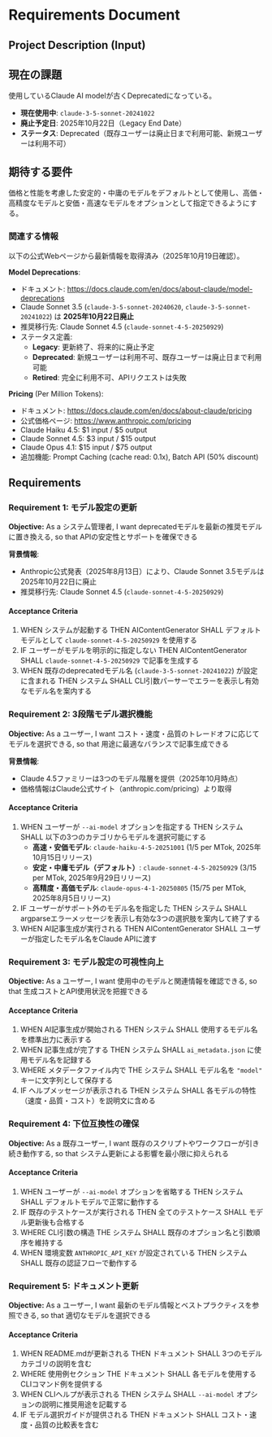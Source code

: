 # Requirements Document

## Project Description (Input)

## 現在の課題

使用しているClaude AI modelが古くDeprecatedになっている。

- **現在使用中**: `claude-3-5-sonnet-20241022`
- **廃止予定日**: 2025年10月22日（Legacy End Date）
- **ステータス**: Deprecated（既存ユーザーは廃止日まで利用可能、新規ユーザーは利用不可）

## 期待する要件

価格と性能を考慮した安定的・中庸のモデルをデフォルトとして使用し、高価・高精度なモデルと安価・高速なモデルをオプションとして指定できるようにする。

### 関連する情報

以下の公式Webページから最新情報を取得済み（2025年10月19日確認）。

**Model Deprecations**:
- ドキュメント: https://docs.claude.com/en/docs/about-claude/model-deprecations
- Claude Sonnet 3.5 (`claude-3-5-sonnet-20240620`, `claude-3-5-sonnet-20241022`) は **2025年10月22日廃止**
- 推奨移行先: Claude Sonnet 4.5 (`claude-sonnet-4-5-20250929`)
- ステータス定義:
  - **Legacy**: 更新終了、将来的に廃止予定
  - **Deprecated**: 新規ユーザーは利用不可、既存ユーザーは廃止日まで利用可能
  - **Retired**: 完全に利用不可、APIリクエストは失敗

**Pricing** (Per Million Tokens):
- ドキュメント: https://docs.claude.com/en/docs/about-claude/pricing
- 公式価格ページ: https://www.anthropic.com/pricing
- Claude Haiku 4.5: $1 input / $5 output
- Claude Sonnet 4.5: $3 input / $15 output
- Claude Opus 4.1: $15 input / $75 output
- 追加機能: Prompt Caching (cache read: 0.1x), Batch API (50% discount)

## Requirements

### Requirement 1: モデル設定の更新

**Objective:** As a システム管理者, I want deprecatedモデルを最新の推奨モデルに置き換える, so that APIの安定性とサポートを確保できる

**背景情報**:
- Anthropic公式発表（2025年8月13日）により、Claude Sonnet 3.5モデルは2025年10月22日に廃止
- 推奨移行先: Claude Sonnet 4.5 (`claude-sonnet-4-5-20250929`)

#### Acceptance Criteria

1. WHEN システムが起動する THEN AIContentGenerator SHALL デフォルトモデルとして `claude-sonnet-4-5-20250929` を使用する
2. IF ユーザーがモデルを明示的に指定しない THEN AIContentGenerator SHALL `claude-sonnet-4-5-20250929` で記事を生成する
3. WHEN 既存のdeprecatedモデル名 (`claude-3-5-sonnet-20241022`) が設定に含まれる THEN システム SHALL CLI引数パーサーでエラーを表示し有効なモデル名を案内する

### Requirement 2: 3段階モデル選択機能

**Objective:** As a ユーザー, I want コスト・速度・品質のトレードオフに応じてモデルを選択できる, so that 用途に最適なバランスで記事生成できる

**背景情報**:
- Claude 4.5ファミリーは3つのモデル階層を提供（2025年10月時点）
- 価格情報はClaude公式サイト（anthropic.com/pricing）より取得

#### Acceptance Criteria

1. WHEN ユーザーが `--ai-model` オプションを指定する THEN システム SHALL 以下の3つのカテゴリからモデルを選択可能にする
   - **高速・安価モデル**: `claude-haiku-4-5-20251001` ($1/$5 per MTok, 2025年10月15日リリース)
   - **安定・中庸モデル（デフォルト）**: `claude-sonnet-4-5-20250929` ($3/$15 per MTok, 2025年9月29日リリース)
   - **高精度・高価モデル**: `claude-opus-4-1-20250805` ($15/$75 per MTok, 2025年8月5日リリース)
2. IF ユーザーがサポート外のモデル名を指定した THEN システム SHALL argparseエラーメッセージを表示し有効な3つの選択肢を案内して終了する
3. WHEN AI記事生成が実行される THEN AIContentGenerator SHALL ユーザーが指定したモデル名をClaude APIに渡す

### Requirement 3: モデル設定の可視性向上

**Objective:** As a ユーザー, I want 使用中のモデルと関連情報を確認できる, so that 生成コストとAPI使用状況を把握できる

#### Acceptance Criteria

1. WHEN AI記事生成が開始される THEN システム SHALL 使用するモデル名を標準出力に表示する
2. WHEN 記事生成が完了する THEN システム SHALL `ai_metadata.json` に使用モデル名を記録する
3. WHERE メタデータファイル内で THE システム SHALL モデル名を `"model"` キーに文字列として保存する
4. IF ヘルプメッセージが表示される THEN システム SHALL 各モデルの特性（速度・品質・コスト）を説明文に含める

### Requirement 4: 下位互換性の確保

**Objective:** As a 既存ユーザー, I want 既存のスクリプトやワークフローが引き続き動作する, so that システム更新による影響を最小限に抑えられる

#### Acceptance Criteria

1. WHEN ユーザーが `--ai-model` オプションを省略する THEN システム SHALL デフォルトモデルで正常に動作する
2. IF 既存のテストケースが実行される THEN 全てのテストケース SHALL モデル更新後も合格する
3. WHERE CLI引数の構造 THE システム SHALL 既存のオプション名と引数順序を維持する
4. WHEN 環境変数 `ANTHROPIC_API_KEY` が設定されている THEN システム SHALL 既存の認証フローで動作する

### Requirement 5: ドキュメント更新

**Objective:** As a ユーザー, I want 最新のモデル情報とベストプラクティスを参照できる, so that 適切なモデルを選択できる

#### Acceptance Criteria

1. WHEN README.mdが更新される THEN ドキュメント SHALL 3つのモデルカテゴリの説明を含む
2. WHERE 使用例セクション THE ドキュメント SHALL 各モデルを使用するCLIコマンド例を提供する
3. WHEN CLIヘルプが表示される THEN システム SHALL `--ai-model` オプションの説明に推奨用途を記載する
4. IF モデル選択ガイドが提供される THEN ドキュメント SHALL コスト・速度・品質の比較表を含む
